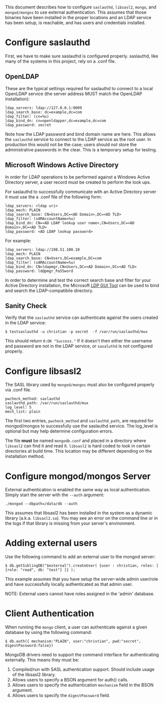 This document describes how to configure `saslauthd`, `libsasl2`, `mongo`, and `mongod/mongos` to use external authentication.  This assumes that those binaries have been installed in the proper locations and an LDAP service has been setup, is reachable, and has users and credentials installed.

# Configure saslauthd

First, we have to make sure saslauthd is configured properly.  saslauthd, like many of the systems in this project, rely on a .conf file.

## OpenLDAP

These are the typical settings required for saslauthd to connect to a local OpenLDAP service (the server address MUST match the OpenLDAP installation):
```
ldap_servers: ldap://127.0.0.1:9009
ldap_search_base: dc=example,dc=com
ldap_filter: (cn=%u)
ldap_bind_dn: cn=openldapper,dc=example,dc=com
ldap_password: secret
```
Note how the LDAP password and bind domain name are here.  This allows the `saslauthd` service to connect to the LDAP service as the root user.  In production this would not be the case; users should not store the administrative passwords in the clear.  This is a temporary setup for testing.

## Microsoft Windows Active Directory

In order for LDAP operations to be performed against a Windows Active Directory server, a user record must be created to perform the look ups.

For saslauthd to successfully communicate with an Active Directory server it must use the a .conf file of the following form:
```
ldap_servers: <ldap uri>
ldap_mech: PLAIN
ldap_search_base: CN=Users,DC=<AD Domain>,DC=<AD TLD>
ldap_filter: (sAMAccountName=%u)
ldap_bind_dn: CN=<AD LDAP lookup user name>,CN=Users,DC=<AD Domain>,DC=<AD TLD>
ldap_password: <AD LDAP lookup password>
```

For example:

```
ldap_servers: ldap://198.51.100.10
ldap_mech: PLAIN
ldap_search_base: CN=Users,DC=example,DC=com
ldap_filter: (sAMAccountName=%u)
ldap_bind_dn: CN=ldapmgr,CN=Users,DC=<AD Domain>,DC=<AD TLD>
ldap_password: ld@pmgr_Pa55word
```

In order to determine and test the correct search base and filter for your Active Directory installation,  the Microsoft [LDP GUI Tool](https://technet.microsoft.com/en-us/library/Cc772839%28v=WS.10%29.aspx) can be used to bind and search the LDAP-compatibile directory.

## Sanity Check

Verify that the `saslauthd` service can authenticate against the users created in the LDAP service:

```
$ testsaslauthd -u christian -p secret  -f /var/run/saslauthd/mux
```

This should return `0:OK "Success."`  If it doesn't then either the username and password are not in the LDAP service, or `sasaluthd` is not configured properly.

# Configure libsasl2

The SASL library used by `mongod/mongos` must also be configured properly via .conf file.
```
pwcheck_method: saslauthd
saslauthd_path: /var/run/saslauthd/mux
log_level: 5
mech_list: plain
```
The first two entries, `pwcheck_method` and `saslauthd_path`, are required for mongod/mongos to successfully use the saslauthd service.  The log_level is optional but may help determine configuration errors.

The file **must** be named `mongodb.conf` and placed in a directory where `libsasl2` can find it and read it.  `libsasl2` is hard coded to look in certain directories at build time.  This location may be different depending on the installation method.

# Configure mongod/mongos Server

External authentication is enabled the same way as local authentication.  Simply start the server with the `--auth` argument:

```
./mongod --dbpath=/data/db --auth
```

This assumes that libsasl2 has been installed in the system as a dynamic library (a.k.a. `libsasl2.so`).  You may see an error on the command line or in the logs if that library is missing from your server's environment.

# Adding external users

Use the following command to add an external user to the mongod server:

```
$ db.getSiblingDB("$external").createUser( {user : christian, roles: [ {role: "read", db: "test"} ]} );
```

This example assumes that you have setup the server-wide admin user/role and have successfully locally authenticated as that admin user.

NOTE: External users cannot have roles assigned in the 'admin' database.

# Client Authentication

When running the `mongo` client, a user can authenticate against a given database by using the following command:
```
$ db.auth({ mechanism:"PLAIN", user:"christian", pwd:"secret", digestPassword:false})
```

MongoDB drivers need to support the command interface for authenticating externally.  This means they must be:

1. Compiled/run with SASL authentication support.  Should include usage of the libsasl2 library.
2. Allows users to specify a BSON argument for auth() calls.
3. Allows users to specify the authentication `mechanism` field in the BSON argument.
4. Allows users to specify the `digestPassword` field.
